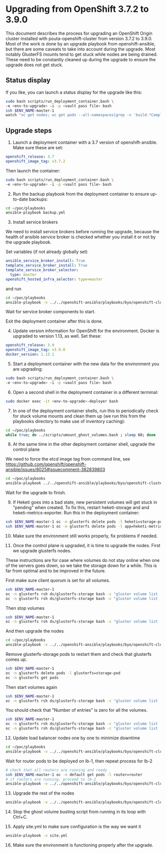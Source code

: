 # Upgrading from OpenShift 3.7.2 to 3.9.0

This document describes the process for upgrading an OpenShift Origin cluster
installed with pouta-openshift-cluster from version 3.7.2 to 3.9.0. Most of the work
is done by an upgrade playbook from openshift-ansible, but there are some
caveats to take into account during the upgrade. Most notably GlusterFS mounts
tend to get stuck while nodes are being drained. These need to be constantly
cleaned up during the upgrade to ensure the upgrade does not get stuck.

## Status display

If you like, you can launch a status display for the upgrade like this:
```bash
sudo bash scripts/run_deployment_container.bash \
-e <env-to-upgrade> -i -p <vault pass file> bash
ssh $ENV_NAME-master-1
watch "oc get nodes; oc get pods --all-namespaces|grep -v 'build.*Completed'"
```

## Upgrade steps

1. Launch a deployment container with a 3.7 version of openshift-ansible.
Make sure these are set:
```yaml
openshift_release: 3.7
openshift_image_tag: v3.7.2
```
Then launch the container:
```bash
sudo bash scripts/run_deployment_container.bash \
-e <env-to-upgrade> -i -p <vault pass file> bash
```

2. Run the backup playbook from the deployment container to ensure up-to-date
backups:
```bash
cd ~/poc/playbooks
ansible-playbook backup.yml
```

3. Install service brokers

We need to install service brokers before running the upgrade, because the health of ansible service broker is checked
whether you install it or not by the upgrade playbook.

Set variables (if not already globally set)

```yaml
ansible_service_broker_install: True
template_service_broker_install: True
template_service_broker_selector:
  type: master
openshift_hosted_infra_selector: type=master
```
and run

```bash
cd ~/poc/playbooks
ansible-playbook -v ../../openshift-ansible/playbooks/byo/openshift-cluster/service-catalog.yml
```

Wait for service broker components to start.

Exit the deployment container after this is done.

4. Update version information for OpenShift for the environment. Docker is upgraded to version 1.13, as well.
Set these:
```yaml
openshift_release: 3.9
openshift_image_tag: v3.9.0
docker_version: 1.13.1
```

5. Start a deployment container with the new data for the environment you are
upgrading:
```bash
sudo bash scripts/run_deployment_container.bash \
-e <env-to-upgrade> -i -p <vault pass file> bash
```

6. Open a second shell in the deployment container in a different terminal:
```bash
sudo docker exec -it <env-to-upgrade>-deployer bash
```

7. In one of the deployment container shells, run this to periodically check
for stuck volume mounts and clean them up (we run this from the playbooks
directory to make use of inventory caching):
```bash
cd ~/poc/playbooks
while true; do ../scripts/umount_ghost_volumes.bash ; sleep 60; done
```

8. At the same time in the other deployment container shell, upgrade the control
plane

We need to force the etcd image tag from command line, see
https://github.com/openshift/openshift-ansible/issues/8025#issuecomment-382839803
```bash
cd ~/poc/playbooks
ansible-playbook ../../openshift-ansible/playbooks/byo/openshift-cluster/upgrades/v3_9/upgrade_control_plane.yml -e r_etcd_upgrade_version=latest
```
Wait for the upgrade to finish.

9. If Heketi goes into a bad state, new persistent volumes will get stuck in "pending" when created. To fix this,
restart heketi-storage and and heketi-metrics-exporter. Run this in the deployment
container:
```bash
ssh $ENV_NAME-master-1 oc -n glusterfs delete pods -l heketi=storage-pod
ssh $ENV_NAME-master-1 oc -n glusterfs delete pods -l app=heketi-metrics-exporter
```

10. Make sure the environment still works properly, fix problems if needed.

11. Once the control plane is upgraded, it is time to upgrade
the nodes. First we upgrade glusterfs nodes.

These instructions are for case where volumes do not stay online when one of the servers goes down, so we
take the storage down for a while. This is far from optimal and to be improved in the future.

First make sure client quorum is set for all volumes.

```bash
ssh $ENV_NAME-master-1
oc -n glusterfs rsh ds/glusterfs-storage bash -c "gluster volume list | xargs --replace bash -c 'echo {}; gluster volume get {} cluster.quorum-type; echo'"
oc -n glusterfs rsh ds/glusterfs-storage bash -c "gluster volume list | xargs --replace bash -c 'echo {}; gluster volume set {} cluster.quorum-type auto; echo'"
```

Then stop volumes
```bash
ssh $ENV_NAME-master-1
oc -n glusterfs rsh ds/glusterfs-storage bash -c "gluster volume list | xargs --replace bash -c 'echo; echo \"{}\"; gluster --mode=script volume stop {}'"
```

And then upgrade the nodes

```bash
cd ~/poc/playbooks
ansible-playbook -v ../../openshift-ansible/playbooks/byo/openshift-cluster/upgrades/v3_9/upgrade_nodes.yml --limit 'localhost:masters:glusterfs'
```

Remove glusterfs-storage pods to restart them and check that glusterfs comes up.

```bash
ssh $ENV_NAME-master-1
oc -n glusterfs delete pods -l glusterfs=storage-pod
oc -n glusterfs get pods
```

Then start volumes again
```bash
ssh $ENV_NAME-master-1
oc -n glusterfs rsh ds/glusterfs-storage bash -c "gluster volume list | xargs --replace bash -c 'echo; echo \"{}\"; gluster --mode=script volume start {}'"
```

You should check that "Number of entries" is zero for all the volumes.
```bash
ssh $ENV_NAME-master-1
oc -n glusterfs rsh ds/glusterfs-storage bash -c "gluster volume list | xargs --replace bash -c 'echo; echo \"{}\"; gluster volume heal {} info'"
oc -n glusterfs rsh ds/glusterfs-storage bash -c "gluster volume list | xargs --replace bash -c 'echo; echo \"{}\"; gluster volume heal {} info' | egrep -v '/brick$|Status: Connected|Number of entries: 0|^$'"
```

12. Update load balancer nodes one by one to minimize downtime
```bash
cd ~/poc/playbooks
ansible-playbook -v ../../openshift-ansible/playbooks/byo/openshift-cluster/upgrades/v3_9/upgrade_nodes.yml --limit 'localhost:masters:lb[0]'
```
Wait for router pods to be deployed on lb-1, then repeat process for lb-2
```bash
# check that all routers are running and ready
ssh $ENV_NAME-master-1 oc -n default get pods -l router=router
# if routers are running, proceed to lb-2
ansible-playbook -v ../../openshift-ansible/playbooks/byo/openshift-cluster/upgrades/v3_9/upgrade_nodes.yml --limit 'localhost:masters:lb[1]'
```

13. Upgrade the rest of the nodes
```bash
ansible-playbook -v ../../openshift-ansible/playbooks/byo/openshift-cluster/upgrades/v3_9/upgrade_nodes.yml --limit 'localhost:all:!glusterfs:!lb'
```

14. Stop the ghost volume busting script from running in its loop with Ctrl+C.


15. Apply site.yml to make sure configuration is the way we want it

```bash
ansible-playbook -v site.yml
```
16. Make sure the environment is functioning properly after the upgrade.
